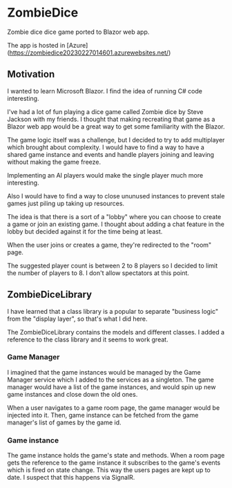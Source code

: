 # ZombieDice

Zombie dice dice game ported to Blazor web app.

The app is hosted in [Azure] (https://zombiedice20230227014601.azurewebsites.net/)

## Motivation

I wanted to learn Microsoft Blazor. I find the idea of running C# code interesting.

I've had a lot of fun playing a dice game called Zombie dice by Steve Jackson with my friends. I thought that making recreating that game as a Blazor web app would be a great way to get some familiarity with the Blazor.

The game logic itself was a challenge, but I decided to try to add multiplayer which brought about complexity. I would have to find a way to have a shared game instance and events and handle players joining and leaving without making the game freeze.

Implementing an AI players would make the single player much more interesting. 

Also I would have to find a way to close ununused instances to prevent stale games just piling up taking up resources.

The idea is that there is a sort of a "lobby" where you can choose to create a game or join an existing game. I thought about adding a chat feature in the lobby but decided against it for the time being at least.

When the user joins or creates a game, they're redirected to the "room" page.

The suggested player count is between 2 to 8 players so I decided to limit the number of players to 8. I don't allow spectators at this point.

## ZombieDiceLibrary

I have learned that a class library is a popular to separate "business logic" from the "display layer", so that's what I did here.

The ZombieDiceLibrary contains the models and different classes. I added a reference to the class library and it seems to work great.

### Game Manager

I imagined that the game instances would be managed by the Game Manager service which I added to the services as a singleton. The game manager would have a list of the game instances, and would spin up new game instances and close down the old ones.

When a user navigates to a game room page, the game manager would be injected into it. Then, game instance can be fetched from the game manager's list of games by the game id.

### Game instance

The game instance holds the game's state and methods. When a room page gets the reference to the game instance it subscribes to the game's events which is fired on state change. This way the users pages are kept up to date. I suspect that this happens via SignalR.
